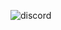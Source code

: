 ![discord](https://github.com/poojahooda22/discord-clone/assets/91055527/ddfe75f9-433f-4f0d-b6b6-b647c2dd819d)
